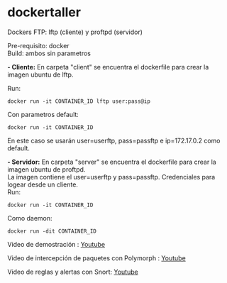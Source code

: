 # dockertaller
Dockers FTP: lftp (cliente) y proftpd (servidor)
  
Pre-requisito: docker  
Build: ambos sin parametros
  
**- Cliente:**
En carpeta "client" se encuentra el dockerfile para crear la imagen ubuntu de lftp.  
  
Run:
```
docker run -it CONTAINER_ID lftp user:pass@ip
```
Con parametros default:
```
docker run -it CONTAINER_ID
```
En este caso se usarán user=userftp, pass=passftp e ip=172.17.0.2 como default.
  
  
**- Servidor:**
En carpeta "server" se encuentra el dockerfile para crear la imagen ubuntu de proftpd.  
La imagen contiene el user=userftp y pass=passftp. Credenciales para logear desde un cliente.    
Run:
```
docker run -it CONTAINER_ID
```
Como daemon:
```
docker run -dit CONTAINER_ID
```
  
  
Video de demostración : [Youtube](https://www.youtube.com/watch?v=FxOE4MwxUVA)

Video de intercepción de paquetes con Polymorph : [Youtube](https://www.youtube.com/watch?v=OJjstmtbaYc)

Video de reglas y alertas con Snort: [Youtube](https://youtu.be/fTh0Yz1nwTo)
